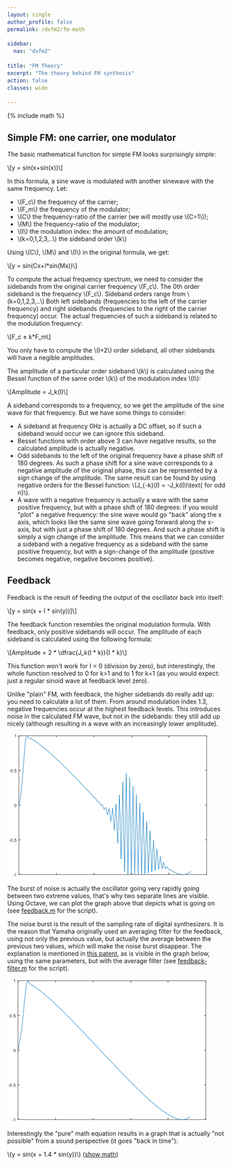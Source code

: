 ```yaml
---
layout: single
author_profile: false
permalink: /dxfm2/fm-math

sidebar:
  nav: "dxfm2"

title: "FM Theory"
excerpt: "The theory behind FM synthesis"
action: false
classes: wide

---
```

{% include math %}
## Simple FM: one carrier, one modulator
The basic mathematical function for simple FM looks surprisingly simple:

\\[y = sin(x+sin(x))\\]

In this formula, a sine wave is modulated with another sinewave with the same frequency. Let:

- \\(F_c\\) the frequency of the carrier;
- \\(F_m\\) the frequency of the modulator;
- \\(C\\) the frequency-ratio of the carrier (we will mostly use \\(C=1\\));
- \\(M\\) the frequency-ratio of the modulator;
- \\(I\\) the modulation index: the amount of modulation;
- \\(k=0,1,2,3,..\\) the sideband order \\(k\\)

Using \\(C\\), \\(M\\) and \\(I\\) in the original formula, we get:

\\[y = sin(Cx+I*sin(Mx))\\]

To compute the actual frequency spectrum, we need to consider the sidebands from the original carrier frequency \\(F_c\\). The 0th order sideband is the frequency \\(F_c\\). Sideband orders range from \\(k=0,1,2,3,..\\) Both left sidebands (frequencies to the left of the carrier frequency) and right sidebands (frequencies to the right of the carrier frequency) occur. The actual frequencies of such a sideband is related to the modulation frequency:

\\[F_c ± k*F_m\\]

You only have to compute the \\(I+2\\) order sideband, all other sidebands will have a negible amplitudes.

The amplitude of a particular order sideband \\(k\\) is calculated using the Bessel function of the same order \\(k\\) of the modulation index \\(I\\):

\\[Amplitude = J_k(I)\\]

A sideband corresponds to a frequency, so we get the amplitude of the sine wave for that frequency. But we have some things to consider:

- A sideband at frequency 0Hz is actually a DC offset, so if such a sideband would occur we can ignore this sideband.
- Bessel functions with order above 3 can have negative results, so the calculated amplitude is actually negative.
- Odd sidebands to the left of the original frequency have a phase shift of 180 degrees. As such a phase shift for a sine wave corresponds to a negative amplitude of the original phase, this can be represented by a sign change of the amplitude. The same result can be found by using negative orders for the Bessel function: \\(J_{-k}(I) = -J_k(I))\text{ for odd n}\\).
- A wave with a negative frequency is actually a wave with the same positive frequency, but with a phase shift of 180 degrees: if you would "plot" a negative frequency: the sine wave would go "back" along the x axis, which looks like the same sine wave going forward along the x-axis, but with just a phase shift of 180 degrees. And such a phase shift is simply a sign change of the amplitude. This means that we can consider a sideband with a negative frequency as a sideband with the same positive frequency, but with a sign-change of the amplitude (positive becomes negative, negative becomes positive).

## Feedback
Feedback is the result of feeding the output of the oscillator back into itself:

\\[y = sin(x + I * sin(y))]\\]

The feedback function resembles the original modulation formula. With feedback, only positive sidebands will occur. The amplitude of each sideband is calculated using the following formula:

\\[Amplitude = 2 * \dfrac{J_k(I * k)}{I * k}\\]

This function won't work for I = 0 (division by zero), but interestingly, the whole function resolved to 0 for k>1 and to 1 for k=1 (as you would expect: just a regular sinoid wave at feedback level zero).

Unlike "plain" FM, with feedback, the higher sidebands do really add up: you need to calculate a lot of them. From around modulation index 1.3, negative frequencies occur at the highest feedback levels. This introduces noise in the calculated FM wave, but not in the sidebands: they still add up nicely (although resulting in a wave with an increasingly lower amplitude).

![](/assets/images/dxfm2/Feedback-wave.png)

The burst of noise is actually the oscillator going very rapidly going between two extreme values, that's why two separate lines are visible. Using Octave, we can plot the graph above that depicts what is going on (see [feedback.m](/assets/octave/feedback.m) for the script).

The noise burst is the result of the sampling rate of digital synthesizers. It is the reason that Yamaha originally used an averaging filter for the feedback, using not only the previous value, but actually the average between the previous two values, which will make the noise burst disappear. The explanation is mentioned in [this patent](https://patents.google.com/patent/US4249447A/en), as is visible in the graph below, using the same parameters, but with the average filter (see [feedback-filter.m](/assets/octave/feedback-filter.m) for the script).

![](/assets/images/dxfm2/Feedback-wave-filter.png)

Interestingly the "pure" math equation results in a graph that is actually "not possible" from a sound perspective (it goes "back in time"):

\\(y = sin(x + 1.4 * sin(y))\\) ([show math](https://www.wolframalpha.com/input/?i=y+%3D+sin%28x+%2B+1.4+*+sin%28y%29%29))
